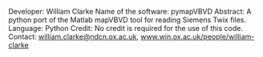 Developer: William Clarke
Name of the software: pymapVBVD
Abstract: A python port of the Matlab mapVBVD tool for reading Siemens Twix files.
Language: Python
Credit: No credit is required for the use of this code.
Contact: william.clarke@ndcn.ox.ac.uk, www.win.ox.ac.uk/people/william-clarke